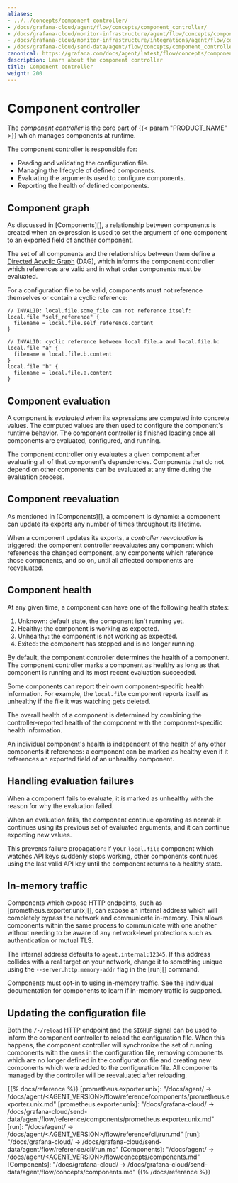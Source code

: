 ```yaml
---
aliases:
- ../../concepts/component-controller/
- /docs/grafana-cloud/agent/flow/concepts/component_controller/
- /docs/grafana-cloud/monitor-infrastructure/agent/flow/concepts/component_controller/
- /docs/grafana-cloud/monitor-infrastructure/integrations/agent/flow/concepts/component_controller/
- /docs/grafana-cloud/send-data/agent/flow/concepts/component_controller/
canonical: https://grafana.com/docs/agent/latest/flow/concepts/component_controller/
description: Learn about the component controller
title: Component controller
weight: 200
---
```


# Component controller

The _component controller_ is the core part of {{< param "PRODUCT_NAME" >}} which manages
components at runtime.

The component controller is responsible for:

* Reading and validating the configuration file.
* Managing the lifecycle of defined components.
* Evaluating the arguments used to configure components.
* Reporting the health of defined components.

## Component graph

As discussed in [Components][], a relationship between components is created
when an expression is used to set the argument of one component to an exported
field of another component.

The set of all components and the relationships between them define a [Directed
Acyclic Graph][DAG] (DAG), which informs the component controller which
references are valid and in what order components must be evaluated.

For a configuration file to be valid, components must not reference themselves or
contain a cyclic reference:

```river
// INVALID: local.file.some_file can not reference itself:
local.file "self_reference" {
  filename = local.file.self_reference.content
}
```

```river
// INVALID: cyclic reference between local.file.a and local.file.b:
local.file "a" {
  filename = local.file.b.content
}
local.file "b" {
  filename = local.file.a.content
}
```

## Component evaluation

A component is _evaluated_ when its expressions are computed into concrete
values. The computed values are then used to configure the component's runtime
behavior. The component controller is finished loading once all components are
evaluated, configured, and running.

The component controller only evaluates a given component after evaluating all
of that component's dependencies. Components that do not depend on other
components can be evaluated at any time during the evaluation process.

## Component reevaluation

As mentioned in [Components][], a component is dynamic: a component can update
its exports any number of times throughout its lifetime.

When a component updates its exports, a _controller reevaluation_ is triggered:
the component controller reevaluates any component which references the changed
component, any components which reference those components, and so on, until
all affected components are reevaluated.

## Component health

At any given time, a component can have one of the following health states:

1. Unknown: default state, the component isn't running yet.
2. Healthy: the component is working as expected.
3. Unhealthy: the component is not working as expected.
4. Exited: the component has stopped and is no longer running.

By default, the component controller determines the health of a component. The
component controller marks a component as healthy as long as that component is
running and its most recent evaluation succeeded.

Some components can report their own component-specific health information. For
example, the `local.file` component reports itself as unhealthy if the file it
was watching gets deleted.

The overall health of a component is determined by combining the
controller-reported health of the component with the component-specific health
information.

An individual component's health is independent of the health of any other
components it references: a component can be marked as healthy even if it
references an exported field of an unhealthy component.

## Handling evaluation failures

When a component fails to evaluate, it is marked as unhealthy with the reason
for why the evaluation failed.

When an evaluation fails, the component continue operating as normal: it
continues using its previous set of evaluated arguments, and it can continue
exporting new values.

This prevents failure propagation: if your `local.file` component which watches
API keys suddenly stops working, other components continues using the last
valid API key until the component returns to a healthy state.

## In-memory traffic

Components which expose HTTP endpoints, such as [prometheus.exporter.unix][],
can expose an internal address which will completely bypass the network and
communicate in-memory. This allows components within the same process to
communicate with one another without needing to be aware of any network-level
protections such as authentication or mutual TLS.

The internal address defaults to `agent.internal:12345`. If this address
collides with a real target on your network, change it to something unique
using the `--server.http.memory-addr` flag in the [run][] command.

Components must opt-in to using in-memory traffic. See the individual
documentation for components to learn if in-memory traffic is supported.

## Updating the configuration file

Both the `/-/reload` HTTP endpoint and the `SIGHUP` signal can be used to
inform the component controller to reload the configuration file. When this happens,
the component controller will synchronize the set of running components with
the ones in the configuration file, removing components which are no longer defined in
the configuration file and creating new components which were added to the configuration
file. All components managed by the controller will be reevaluated after
reloading.

[DAG]: https://en.wikipedia.org/wiki/Directed_acyclic_graph

{{% docs/reference %}}
[prometheus.exporter.unix]: "/docs/agent/ -> /docs/agent/<AGENT_VERSION>/flow/reference/components/prometheus.exporter.unix.md"
[prometheus.exporter.unix]: "/docs/grafana-cloud/ -> /docs/grafana-cloud/send-data/agent/flow/reference/components/prometheus.exporter.unix.md"
[run]: "/docs/agent/ -> /docs/agent/<AGENT_VERSION>/flow/reference/cli/run.md"
[run]: "/docs/grafana-cloud/ -> /docs/grafana-cloud/send-data/agent/flow/reference/cli/run.md"
[Components]: "/docs/agent/ -> /docs/agent/<AGENT_VERSION>/flow/concepts/components.md"
[Components]: "/docs/grafana-cloud/ -> /docs/grafana-cloud/send-data/agent/flow/concepts/components.md"
{{% /docs/reference %}}
